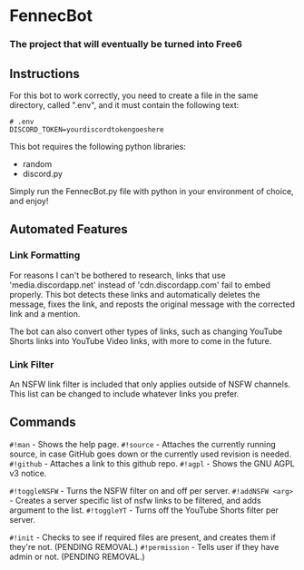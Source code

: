 # FennecBot
### The project that will eventually be turned into Free6

## Instructions
For this bot to work correctly, you need to create a file in the same directory, called ".env", and it must contain the following text:

```
# .env
DISCORD_TOKEN=yourdiscordtokengoeshere
```

This bot requires the following python libraries:
* random
* discord.py

Simply run the FennecBot.py file with python in your environment of choice, and enjoy!

## Automated Features

### Link Formatting

For reasons I can't be bothered to research, links that use 'media.discordapp.net' instead of 'cdn.discordapp.com' fail to embed properly. This bot detects these links and automatically deletes the message, fixes the link, and reposts the original message with the corrected link and a mention.

The bot can also convert other types of links, such as changing YouTube Shorts links into YouTube Video links, with more to come in the future.

### Link Filter

An NSFW link filter is included that only applies outside of NSFW channels. This list can be changed to include whatever links you prefer.

## Commands

`#!man` - Shows the help page.
`#!source` - Attaches the currently running source, in case GitHub goes down or the currently used revision is needed.
`#!github` - Attaches a link to this github repo.
`#!agpl` - Shows the GNU AGPL v3 notice.

`#!toggleNSFW` - Turns the NSFW filter on and off per server.
`#!addNSFW <arg>` - Creates a server specific list of nsfw links to be filtered, and adds argument to the list.
`#!toggleYT` - Turns off the YouTube Shorts filter per server.

`#!init` - Checks to see if required files are present, and creates them if they're not. (PENDING REMOVAL.)
`#!permission` - Tells user if they have admin or not. (PENDING REMOVAL.)
